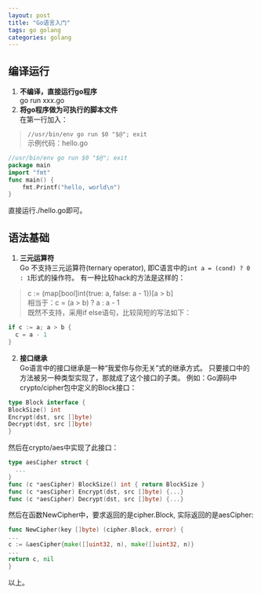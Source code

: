 ```yaml
---
layout: post
title: "Go语言入门"
tags: go golang
categories: golang
---
```


## 编译运行  
1. **不编译，直接运行go程序**  
go run xxx.go  
2. **将go程序做为可执行的脚本文件**  
在第一行加入：  
>`//usr/bin/env go run $0 "$@"; exit`  
示例代码：hello.go  
~~~go
//usr/bin/env go run $0 "$@"; exit
package main
import "fmt"
func main() {
    fmt.Printf("hello, world\n")
}
~~~  
直接运行./hello.go即可。  

## 语法基础  
1. **三元运算符**  
Go 不支持三元运算符(ternary operator), 即C语言中的`int a = (cond) ? 0 : 1`形式的操作符。
有一种比较hack的方法是这样的：  
>c := (map[bool]int{true: a, false: a - 1})[a > b]  
>相当于：c = (a > b) ? a : a - 1  
既然不支持，采用if else语句，比较简短的写法如下：  
~~~go
if c := a; a > b {
  c = a - 1
}
~~~  

2. **接口继承**  
Go语言中的接口继承是一种“我爱你与你无关”式的继承方式。
只要接口中的方法被另一种类型实现了，那就成了这个接口的子类。
例如：Go源码中crypto/cipher包中定义的Block接口：
~~~go
type Block interface {
BlockSize() int
Encrypt(dst, src []byte)
Decrypt(dst, src []byte)
}
~~~  
然后在crypto/aes中实现了此接口：  
~~~go
type aesCipher struct {
  ...
}
func (c *aesCipher) BlockSize() int { return BlockSize }
func (c *aesCipher) Encrypt(dst, src []byte) {...}
func (c *aesCipher) Decrypt(dst, src []byte) {...}
~~~  
然后在函数NewCipher中，要求返回的是cipher.Block, 实际返回的是aesCipher:  
~~~go
func NewCipher(key []byte) (cipher.Block, error) {
...
c := &aesCipher{make([]uint32, n), make([]uint32, n)}
...
return c, nil
}
~~~  
以上。  
